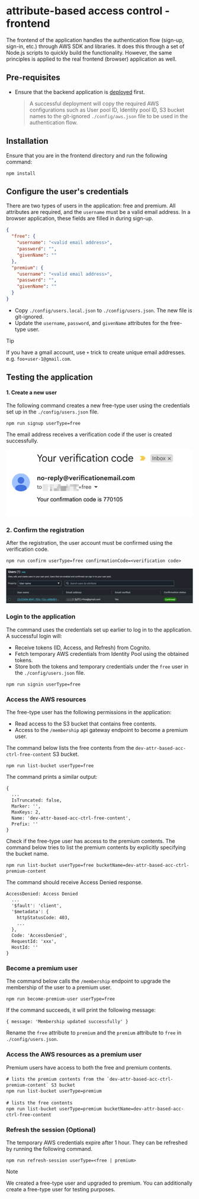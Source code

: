 # attribute-based access control - frontend

The frontend of the application handles the authentication flow (sign-up, sign-in, etc.) through AWS SDK and libraries.
It does this through a set of Node.js scripts to quickly build the functionality. However, the same principles is
applied to the real frontend (browser) application as well.

## Pre-requisites

- Ensure that the backend application is [deployed](../backend/README.md#deployment) first.
  > A successful deployment will copy the required AWS configurations such as User pool ID,
  > Identity pool ID, S3 bucket names to the git-ignored `./config/aws.json` file to be used in the authentication flow.

## Installation

Ensure that you are in the frontend directory and run the following command:

```shell
npm install
```

## Configure the user's credentials

There are two types of users in the application: free and premium.
All attributes are required, and the `username` must be a valid email address.
In a browser application, these fields are filled in during sign-up.

```json
{
  "free": {
    "username": "<valid email address>",
    "password": "",
    "givenName": ""
  },
  "premium": {
    "username": "<valid email address>",
    "password": "",
    "givenName": ""
  }
}
```

- Copy `./config/users.local.json` to `./config/users.json`. The new file is git-ignored.
- Update the `username`, `password`, and `givenName` attributes for the free-type user.

> [!TIP]  
> If you have a gmail account, use `+` trick to create unique email addresses. e.g. `foo+user-1@gmail.com`.

## Testing the application

#### 1. Create a new user

The following command creates a new free-type user using the credentials set up in the `./config/users.json` file.

```shell
npm run signup userType=free
```

The email address receives a verification code if the user is created successfully.

![verification code](../media/verification-code.png)

### 2. Confirm the registration

After the registration, the user account must be confirmed using the verification code.

```shell
npm run confirm userType=free confirmationCode=<verification code>
```

![confirmed user account](../media/confirmed-user-account.png)

### Login to the application

The command uses the credentials set up earlier to log in to the application. A successful login will:

- Receive tokens (ID, Access, and Refresh) from Cognito.
- Fetch temporary AWS credentials from Identity Pool using the obtained tokens.
- Store both the tokens and temporary credentials under the `free` user in the `./config/users.json` file.

```shell
npm run signin userType=free
```

### Access the AWS resources

The free-type user has the following permissions in the application:

- Read access to the S3 bucket that contains free contents.
- Access to the `/membership` api gateway endpoint to become a premium user.

The command below lists the free contents from the `dev-attr-based-acc-ctrl-free-content` S3 bucket.

```shell
npm run list-bucket userType=free
```

The command prints a similar output:

```
{
  ...
  IsTruncated: false,
  Marker: '',
  MaxKeys: 2,
  Name: 'dev-attr-based-acc-ctrl-free-content',
  Prefix: ''
}
```

Check if the free-type user has access to the premium contents.
The command below tries to list the premium contents by explicitly specifying the bucket name.

```shell
npm run list-bucket userType=free bucketName=dev-attr-based-acc-ctrl-premium-content
```

The command should receive Access Denied response.

```
AccessDenied: Access Denied
  ...
  '$fault': 'client',
  '$metadata': {
    httpStatusCode: 403,
    ...
  },
  Code: 'AccessDenied',
  RequestId: 'xxx',
  HostId: ''
}
```

### Become a premium user

The command below calls the `/membership` endpoint to upgrade the membership of the user to a premium user.

```shell
npm run become-premium-user userType=free
```

If the command succeeds, it will print the following message:

```
{ message: 'Membership updated successfully' }
```

Rename the `free` attribute to `premium` and the `premium` attribute to `free` in `./config/users.json`.

### Access the AWS resources as a premium user

Premium users have access to both the free and premium contents.

```shell
# lists the premium contents from the `dev-attr-based-acc-ctrl-premium-content` S3 bucket
npm run list-bucket userType=premium

# lists the free contents
npm run list-bucket userType=premium bucketName=dev-attr-based-acc-ctrl-free-content
```

### Refresh the session (Optional)

The temporary AWS credentials expire after 1 hour. They can be refreshed by running the following command.

```shell
npm run refresh-session userType=<free | premium>
```

> [!NOTE]  
> We created a free-type user and upgraded to premium. You can additionally create a free-type user for testing purposes.
